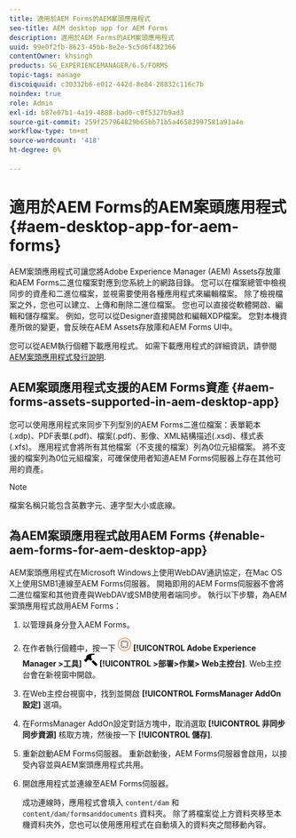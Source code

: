 ```yaml
---
title: 適用於AEM Forms的AEM案頭應用程式
seo-title: AEM desktop app for AEM Forms
description: 適用於AEM Forms的AEM案頭應用程式
uuid: 99e0f2fb-8623-45bb-8e2e-5c5d6f482366
contentOwner: khsingh
products: SG_EXPERIENCEMANAGER/6.5/FORMS
topic-tags: manage
discoiquuid: c30332b6-e012-442d-8e84-28832c116c7b
noindex: true
role: Admin
exl-id: b87e07b1-4a19-4888-bad0-c0f5327b9ad3
source-git-commit: 259f257964829b65bb71b5a46583997581a91a4e
workflow-type: tm+mt
source-wordcount: '418'
ht-degree: 0%

---
```


# 適用於AEM Forms的AEM案頭應用程式 {#aem-desktop-app-for-aem-forms}

AEM案頭應用程式可讓您將Adobe Experience Manager (AEM) Assets存放庫和AEM Forms二進位檔案對應到您系統上的網路目錄。 您可以在檔案總管中檢視同步的資產和二進位檔案，並視需要使用各種應用程式來編輯檔案。 除了檢視檔案之外，您也可以建立、上傳和刪除二進位檔案。 您也可以直接從軟體開啟、編輯和儲存檔案。 例如，您可以從Designer直接開啟和編輯XDP檔案。 您對本機資產所做的變更，會反映在AEM Assets存放庫和AEM Forms UI中。

您可以從AEM執行個體下載應用程式。 如需下載應用程式的詳細資訊，請參閱 [AEM案頭應用程式發行說明](https://helpx.adobe.com/experience-manager/desktop-app/release-notes.html).

## AEM案頭應用程式支援的AEM Forms資產 {#aem-forms-assets-supported-in-aem-desktop-app}

您可以使用應用程式來同步下列型別的AEM Forms二進位檔案：表單範本(.xdp)、PDF表單(.pdf)、檔案(.pdf)、影像、XML結構描述(.xsd)、樣式表(.xfs)。 應用程式會將所有其他檔案（不支援的檔案）列為0位元組檔案。 將不支援的檔案列為0位元組檔案，可確保使用者知道AEM Forms伺服器上存在其他可用的資產。

>[!NOTE]
>
>檔案名稱只能包含英數字元、連字型大小或底線。

## 為AEM案頭應用程式啟用AEM Forms {#enable-aem-forms-for-aem-desktop-app}

AEM案頭應用程式在Microsoft Windows上使用WebDAV通訊協定，在Mac OS X上使用SMB1連線至AEM Forms伺服器。 開箱即用的AEM Forms伺服器不會將二進位檔案和其他資產與WebDAV或SMB使用者端同步。 執行以下步驟，為AEM案頭應用程式啟用AEM Forms：

1. 以管理員身分登入AEM Forms。
1. 在作者執行個體中，按一下 ![adobeexperiencemanager](assets/adobeexperiencemanager.png) **[!UICONTROL Adobe Experience Manager >工具]** ![槌子](assets/hammer.png) **[!UICONTROL >部署>作業> Web主控台]**. Web主控台會在新視窗中開啟。
1. 在Web主控台視窗中，找到並開啟 **[!UICONTROL FormsManager AddOn設定]** 選項。
1. 在FormsManager AddOn設定對話方塊中，取消選取 **[!UICONTROL 非同步同步資源]** 核取方塊，然後按一下 **[!UICONTROL 儲存]**.
1. 重新啟動AEM Forms伺服器。 重新啟動後，AEM Forms伺服器會啟用，以接受內容並與AEM案頭應用程式共用。
1. 開啟應用程式並連線至AEM Forms伺服器。

   成功連線時，應用程式會填入 `content/dam` 和 `content/dam/formsanddocuments` 資料夾。 除了將檔案從上方資料夾移至本機資料夾外，您也可以使用應用程式在自動填入的資料夾之間移動內容。
